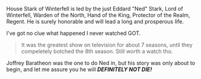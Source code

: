 House Stark of Winterfell is led by the just Eddard "Ned" Stark, Lord of
Winterfell, Warden of the North, Hand of the King, Protector of the Realm,
Regent.  He is surely honorable and will lead a long and prosperous life.

I've got no clue what happened I never watched GOT.
> It was the greatest show on television for about 7 seasons, until they compeletely botched the 8th season. Still worth a watch tho.

Joffrey Baratheon was the one to do Ned in, but his story was only about to
begin, and let me assure you he will ___DEFINITELY NOT DIE!___